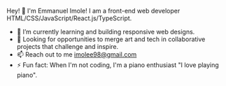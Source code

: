 Hey! 👋 I'm Emmanuel Imole!
I am a front-end web developer HTML/CSS/JavaScript/React.js/TypeScript.

- 🌱 I’m currently learning and building responsive web designs.
- 👯 Looking for opportunities to merge art and tech in collaborative projects that challenge and inspire.
- 📫 Reach out to me imolee98@gmail.com
- ⚡ Fun fact: When I'm not coding, I'm a piano enthusiast "I love playing piano".
